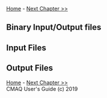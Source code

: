 
<!-- BEGIN COMMENT -->

[Home](README.md) - [Next Chapter >>](CMAQ_UG_ch04_model_formulation.md)

<!-- END COMMENT -->

Binary Input/Output files
--

Input Files
--

Output Files
--


<!-- BEGIN COMMENT -->

[Home](README.md) - [Next Chapter >>](CMAQ_UG_ch04_model_formulation.md)<br>
CMAQ User's Guide (c) 2019<br>

<!-- END COMMENT -->
